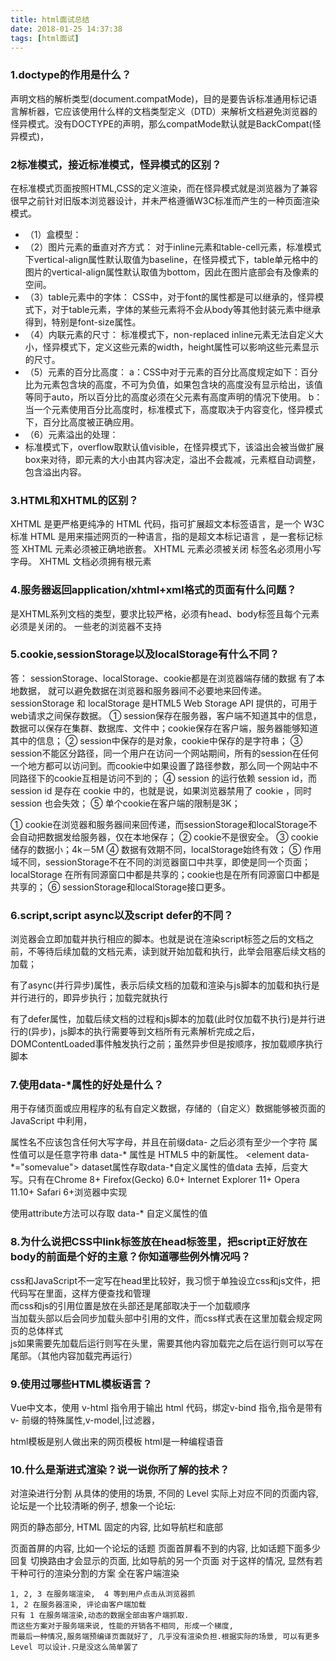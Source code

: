 ```yaml
---
title: html面试总结
date: 2018-01-25 14:37:38
tags: [html面试]
---
```

### 1.doctype的作用是什么？
声明文档的解析类型(document.compatMode)，目的是要告诉标准通用标记语言解析器，它应该使用什么样的文档类型定义（DTD）来解析文档避免浏览器的怪异模式。没有DOCTYPE的声明，那么compatMode默认就是BackCompat(怪异模式)，
<br><!--more-->
### 2标准模式，接近标准模式，怪异模式的区别？
在标准模式页面按照HTML,CSS的定义渲染，而在怪异模式就是浏览器为了兼容很早之前针对旧版本浏览器设计，并未严格遵循W3C标准而产生的一种页面渲染模式。

* （1）盒模型：
* （2）图片元素的垂直对齐方式：
对于inline元素和table-cell元素，标准模式下vertical-align属性默认取值为baseline，在怪异模式下，table单元格中的图片的vertical-align属性默认取值为bottom，因此在图片底部会有及像素的空间。
* （3）table元素中的字体：
CSS中，对于font的属性都是可以继承的，怪异模式下，对于table元素，字体的某些元素将不会从body等其他封装元素中继承得到，特别是font-size属性。
* （4）内联元素的尺寸：
标准模式下，non-replaced inline元素无法自定义大小，怪异模式下，定义这些元素的width，height属性可以影响这些元素显示的尺寸。
* （5）元素的百分比高度：
 a：CSS中对于元素的百分比高度规定如下：百分比为元素包含块的高度，不可为负值，如果包含块的高度没有显示给出，该值等同于auto，所以百分比的高度必须在父元素有高度声明的情况下使用。
 b：当一个元素使用百分比高度时，标准模式下，高度取决于内容变化，怪异模式下，百分比高度被正确应用。
* （6）元素溢出的处理：
* 标准模式下，overflow取默认值visible，在怪异模式下，该溢出会被当做扩展box来对待，即元素的大小由其内容决定，溢出不会裁减，元素框自动调整，包含溢出内容。

### 3.HTML和XHTML的区别？
XHTML 是更严格更纯净的 HTML 代码，指可扩展超文本标签语言，是一个 W3C 标准
HTML 是用来描述网页的一种语言，指的是超文本标记语言 ，是一套标记标签
XHTML 元素必须被正确地嵌套。
XHTML 元素必须被关闭
标签名必须用小写字母。
XHTML 文档必须拥有根元素
### 4.服务器返回application/xhtml+xml格式的页面有什么问题？
是XHTML系列文档的类型，要求比较严格，必须有head、body标签且每个元素必须是关闭的。
一些老的浏览器不支持

### 5.cookie,sessionStorage以及localStorage有什么不同？
答： sessionStorage、localStorage、cookie都是在浏览器端存储的数据 有了本地数据，
就可以避免数据在浏览器和服务器间不必要地来回传递。
sessionStorage 和 localStorage 是HTML5 Web Storage API 提供的，可用于web请求之间保存数据。
① session保存在服务器，客户端不知道其中的信息，数据可以保存在集群、数据库、文件中；cookie保存在客户端，服务器能够知道其中的信息；
② session中保存的是对象，cookie中保存的是字符串；
③ session不能区分路径，同一个用户在访问一个网站期间，所有的session在任何一个地方都可以访问到。而cookie中如果设置了路径参数，那么同一个网站中不同路径下的cookie互相是访问不到的；
④ session 的运行依赖 session id，而 session id 是存在 cookie 中的，也就是说，如果浏览器禁用了 cookie ，同时 session 也会失效；
⑤ 单个cookie在客户端的限制是3K；

① cookie在浏览器和服务器间来回传递，而sessionStorage和localStorage不会自动把数据发给服务器，仅在本地保存；
② cookie不是很安全。
③ cookie储存的数据小；4k－5M
④ 数据有效期不同，localStorage始终有效；
⑤ 作用域不同，sessionStorage不在不同的浏览器窗口中共享，即使是同一个页面；localStorage 在所有同源窗口中都是共享的；cookie也是在所有同源窗口中都是共享的；
⑥ sessionStorage和localStorage接口更多。
### 6.script,script async以及script defer的不同？
浏览器会立即加载并执行相应的脚本。也就是说在渲染script标签之后的文档之前，不等待后续加载的文档元素，读到就开始加载和执行，此举会阻塞后续文档的加载；

有了async(并行异步)属性，表示后续文档的加载和渲染与js脚本的加载和执行是并行进行的，即异步执行；加载完就执行

有了defer属性，加载后续文档的过程和js脚本的加载(此时仅加载不执行)是并行进行的(异步)，js脚本的执行需要等到文档所有元素解析完成之后，DOMContentLoaded事件触发执行之前；虽然异步但是按顺序，按加载顺序执行脚本

### 7.使用data-*属性的好处是什么？
用于存储页面或应用程序的私有自定义数据，存储的（自定义）数据能够被页面的 JavaScript 中利用，

属性名不应该包含任何大写字母，并且在前缀data- 之后必须有至少一个字符
属性值可以是任意字符串
data-* 属性是 HTML5 中的新属性。
<element data-*="somevalue">
dataset属性存取data-*自定义属性的值data 去掉，后变大写。只有在Chrome 8+ Firefox(Gecko) 6.0+ Internet Explorer 11+ Opera 11.10+ Safari 6+浏览器中实现

使用attribute方法可以存取 data-* 自定义属性的值

### 8.为什么说把CSS中link标签放在head标签里，把script正好放在body的前面是个好的主意？你知道哪些例外情况吗？
css和JavaScript不一定写在head里比较好，我习惯于单独设立css和js文件，把代码写在里面，这样方便查找和管理  
而css和js的引用位置是放在头部还是尾部取决于一个加载顺序  
当加载头部以后会同步加载头部中引用的文件，而css样式表在这里加载会规定网页的总体样式  
js如果需要先加载后运行则写在头里，需要其他内容加载完之后在运行则可以写在尾部。（其他内容加载完再运行）
### 9.使用过哪些HTML模板语言？
Vue中文本，使用 v-html 指令用于输出 html 代码，绑定v-bind 指令,指令是带有 v- 前缀的特殊属性,v-model,|过滤器，

html模板是别人做出来的网页模板 html是一种编程语音

### 10.什么是渐进式渲染？说一说你所了解的技术？
对渲染进行分割 从具体的使用的场景, 不同的 Level 实际上对应不同的页面内容,论坛是一个比较清晰的例子, 想象一个论坛:

网页的静态部分, HTML 固定的内容, 比如导航栏和底部

页面首屏的内容, 比如一个论坛的话题
页面首屏看不到的内容, 比如话题下面多少回复
切换路由才会显示的页面, 比如导航的另一个页面
对于这样的情况, 显然有若干种可行的渲染分割的方案
全在客户端渲染
```
1, 2, 3 在服务端渲染,  4 等到用户点击从浏览器抓  
1, 2 在服务器渲染, 评论由客户端加载  
只有 1 在服务端渲染,动态的数据全部由客户端抓取.  
而这些方案对于服务端来说, 性能的开销各不相同, 形成一个梯度,  
而最后一种情况,服务端预编译页面就好了, 几乎没有渲染负担.根据实际的场景, 可以有更多 Level 可以设计.只是没这么简单罢了

```